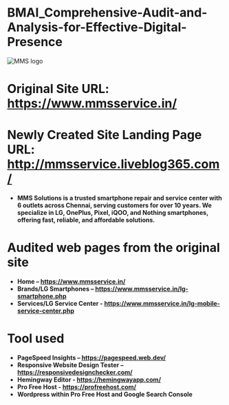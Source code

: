 # BMAI_Comprehensive-Audit-and-Analysis-for-Effective-Digital-Presence
![MMS logo](https://github.com/user-attachments/assets/176ba381-b22c-4dcf-9d9b-0522f3f852dd)

# Original Site URL: https://www.mmsservice.in/

# Newly Created Site Landing Page URL: http://mmsservice.liveblog365.com/

* **MMS Solutions is a trusted smartphone repair and service center with 6 outlets across Chennai, serving customers for over 10 years. We specialize in LG, OnePlus, Pixel, iQOO, and Nothing smartphones, offering fast, reliable, and affordable solutions.**

# Audited web pages from the original site

  * **Home – https://www.mmsservice.in/**
  * **Brands/LG Smartphones – https://www.mmsservice.in/lg-smartphone.php**
  * **Services/LG Service Center - https://www.mmsservice.in/lg-mobile-service-center.php**

# Tool used

  * **PageSpeed Insights – https://pagespeed.web.dev/**
  * **Responsive Website Design Tester – https://responsivedesignchecker.com/**
  * **Hemingway Editor - https://hemingwayapp.com/**
  * **Pro Free Host - https://profreehost.com/**
  * **Wordpress within Pro Free Host and Google Search Console**
